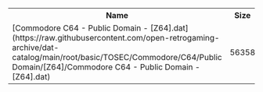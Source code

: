 <table>
<tr><th>Name</th><th>Size</th></tr>
<tr><td>[Commodore C64 - Public Domain - [Z64].dat](https://raw.githubusercontent.com/open-retrogaming-archive/dat-catalog/main/root/basic/TOSEC/Commodore/C64/Public Domain/[Z64]/Commodore C64 - Public Domain - [Z64].dat)</td><td>56358</td></tr>
</table>
